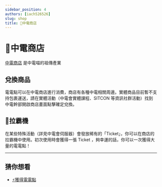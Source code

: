 ```yaml
---
sidebar_position: 4
authors: [iach526526]
slug: shop
title: 🛒中電商店
---
```


# 🛒中電商店

[中電商店](http://store.scaict.org) 是中電喵的祖傳產業

## 兌換商品

電電點可以在中電商店進行消費，商店有各種中電相關周邊。實體商品目前暫不支持包裹運送，請在實體活動（中電會實體課程、SITCON 等資訊社群活動）找到中電幹部開啟商店畫面點擊確定兌換。

## 🎰拉霸機

在某些特殊活動（詳見中電會伺服器）會發放稀有的「Ticket」，你可以在商店的拉霸機中使用。初次使用時會獲得一張 Ticket ，夠幸運的話，你可以一次獲得大量的電電點！

----

## 猜你想看

- [⚡獲得電電點](./get-point.md)
